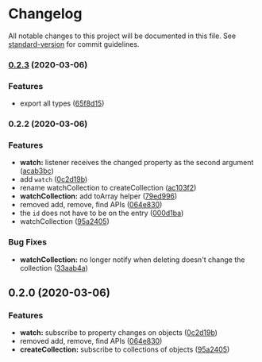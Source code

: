 # Changelog

All notable changes to this project will be documented in this file. See [standard-version](https://github.com/conventional-changelog/standard-version) for commit guidelines.

### [0.2.3](https://github.com/ncphillips/babas/compare/v0.2.2...v0.2.3) (2020-03-06)


### Features

* export all types ([65f8d15](https://github.com/ncphillips/babas/commit/65f8d159fc85672e95c750937fbddd4eac91742e))

### 0.2.2 (2020-03-06)


### Features

* **watch:** listener receives the changed property as the second argument ([acab3bc](https://github.com/ncphillips/babas/commit/acab3bcc8ea2a4853145c8b4b2d888d17f26ed2a))
* add `watch` ([0c2d19b](https://github.com/ncphillips/babas/commit/0c2d19b5630962e68e405c44938b53d416798cf1))
* rename watchCollection to createCollection ([ac103f2](https://github.com/ncphillips/babas/commit/ac103f222eba5a8bec05a7db5a99699dd8ba1557))
* **watchCollection:** add toArray helper ([79ed996](https://github.com/ncphillips/babas/commit/79ed996b39741f8b0174d75937d192994712195a))
* removed add, remove, find APIs ([064e830](https://github.com/ncphillips/babas/commit/064e8301aea9046639204f79740540dd75c65847))
* the `id` does not have to be on the entry ([000d1ba](https://github.com/ncphillips/babas/commit/000d1ba344757c11a7229a7c050285551cf13efe))
* watchCollection ([95a2405](https://github.com/ncphillips/babas/commit/95a2405f49c31d96ef3006913c758391f1480142))


### Bug Fixes

* **watchCollection:** no longer notify when deleting doesn't  change the collection ([33aab4a](https://github.com/ncphillips/babas/commit/33aab4a5d29b5884cce099b0a957bff786c87aa6))

## 0.2.0 (2020-03-06)

### Features

- **watch:** subscribe to property changes on objects ([0c2d19b](https://github.com/ncphillips/babas/commit/0c2d19b5630962e68e405c44938b53d416798cf1))
- removed add, remove, find APIs ([064e830](https://github.com/ncphillips/babas/commit/064e8301aea9046639204f79740540dd75c65847))
- **createCollection:** subscribe to collections of objects ([95a2405](https://github.com/ncphillips/babas/commit/95a2405f49c31d96ef3006913c758391f1480142))
